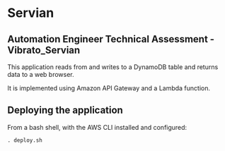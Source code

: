 # Servian

## Automation Engineer Technical Assessment - Vibrato_Servian

This application reads from and writes to a DynamoDB table and returns data to a web browser.

It is implemented using Amazon API Gateway and a Lambda function.


## Deploying the application

From a bash shell, with the AWS CLI installed and configured:

```
. deploy.sh
```
